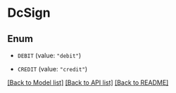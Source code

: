 # DcSign

## Enum


* `DEBIT` (value: `"debit"`)

* `CREDIT` (value: `"credit"`)


[[Back to Model list]](../../README.md#documentation-for-models) [[Back to API list]](../../README.md#documentation-for-api-endpoints) [[Back to README]](../../README.md)


